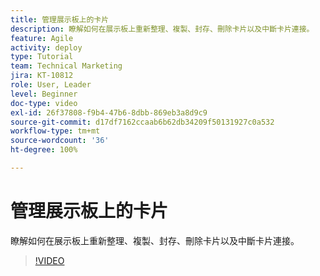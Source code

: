 ```yaml
---
title: 管理展示板上的卡片
description: 瞭解如何在展示板上重新整理、複製、封存、刪除卡片以及中斷卡片連接。
feature: Agile
activity: deploy
type: Tutorial
team: Technical Marketing
jira: KT-10812
role: User, Leader
level: Beginner
doc-type: video
exl-id: 26f37808-f9b4-47b6-8dbb-869eb3a8d9c9
source-git-commit: d17df7162ccaab6b62db34209f50131927c0a532
workflow-type: tm+mt
source-wordcount: '36'
ht-degree: 100%

---
```


# 管理展示板上的卡片

瞭解如何在展示板上重新整理、複製、封存、刪除卡片以及中斷卡片連接。

>[!VIDEO](https://video.tv.adobe.com/v/346810/?quality=12&learn=on&enablevpops)
